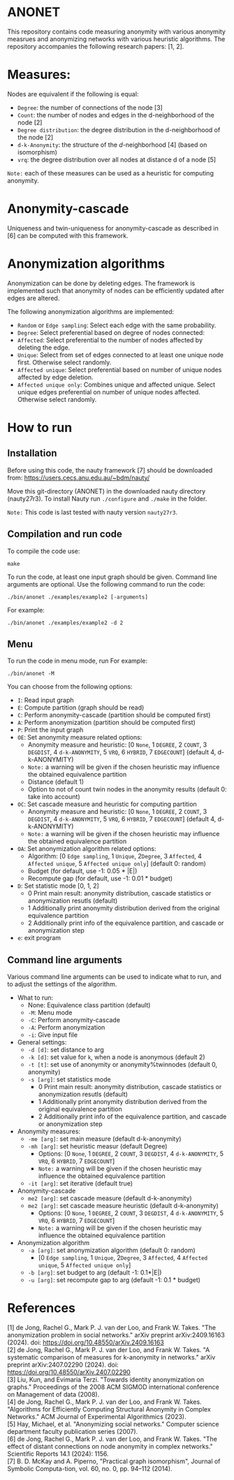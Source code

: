 # ANONET
This repository contains code measuring anonymity with various anonymity measrues and anonymizing networks with various heuristic algorithms.
The repository accompanies the following research papers: [1, 2].

# Measures:
Nodes are equivalent if the following is equal:
* `Degree`: the number of connections of the node [3]
* `Count`: the number of nodes and edges in the d-neighborhood of the node [2] 
* `Degree distribution`: the degree distribution in the d-neighborhood of the node [2]
* `d-k-Anonymity`: the structure of the $d$-neighborhood [4] (based on isomorphism)
* `vrq`: the degree distribution over all nodes at distance d of a node [5]

`Note:` each of these measures can be used as a heuristic for computing anonymity.

# Anonymity-cascade
Uniqueness and twin-uniqueness for anonymity-cascade as described in [6] can be computed with this framework.

# Anonymization algorithms
Anonymization can be done by deleting edges. 
The framework is implemented such that anonymity of nodes can be efficiently updated after edges are altered.

The following anonymization algorithms are implemented:
* `Random` or `Edge sampling`: Select each edge with the same probability.
* `Degree`: Select preferential based on degree of nodes connected:
* `Affected`: Select preferential to the number of nodes affected by deleting the edge.
* `Unique`: Select from set of edges connected to at least one unique node first. Otherwise select randomly.
* `Affected unique`: Select preferential based on number of unique nodes affected by edge deletion.
* `Affected unique only`: Combines unique and affected unique. Select unique edges preferential on number of unique nodes affected. Otherwise select randomly.



# How to run

## Installation
Before using this code, the nauty framework [7] should be downloaded from: https://users.cecs.anu.edu.au/~bdm/nauty/

Move this git-directory (ANONET) in the downloaded nauty directory (nauty27r3).
To install Nauty run `./configure` and `./make` in the folder.

`Note:` This code is last tested with nauty version `nauty27r3`.

## Compilation and run code
To compile the code use:
```
make
```

To run the code, at least one input graph should be given. Command line arguments are optional.
Use the following command to run the code:
```
./bin/anonet ./examples/example2 [-arguments]
```
For example:
```
./bin/anonet ./examples/example2 -d 2
```

## Menu
To run the code in menu mode, run
For example:
```
./bin/anonet -M
```
You can choose from the following options:
* `I`: Read input graph
* `E`: Compute partition (graph should be read)
* `C`: Perform anonymity-cascade (partition should be computed first)
* `A`: Perform anonymization (partition should be computed first)
* `P`: Print the input graph
* `OE`: Set anonymity measure related options:
	* Anonymity measure and heuristic: 
	[0 `None`, 1 `DEGREE`, 2 `COUNT`, 3 `DEGDIST`,  4 `d-k-ANONYMITY`, 5 `VRQ`, 6 `HYBRID`, 7 `EDGECOUNT`] (default 4, d-k-ANONYMITY)
	* `Note:` a warning will be given if the chosen heuristic may influence the obtained equivalence partition
	* Distance (default 1)
	* Option to not of count twin nodes in the anonymity results (default 0: take into account)
* `OC`: Set cascade measure and heuristic for computing partition
	* Anonymity measure and heuristic: 
	[0 `None`, 1 `DEGREE`, 2 `COUNT`, 3 `DEGDIST`,  4 `d-k-ANONYMITY`, 5 `VRQ`, 6 `HYBRID`, 7 `EDGECOUNT`] (default 4, d-k-ANONYMITY)
	* `Note:` a warning will be given if the chosen heuristic may influence the obtained equivalence partition
* `OA`: Set anonymization algorithm related options:
	* Algorithm: [0 `Edge sampling`, 1 `Unique`,  2`Degree`, 3  `Affected`, 4 `Affected unique`, 5 `Affected unique only`] (default 0: random)
	* Budget (for default, use -1: 0.05 * |E|)
	* Recompute gap (for default, use -1: 0.01 * budget)
* `D`: Set statistic mode [0, 1, 2]
	* 0 Print main result: anonymity distribution, cascade statistics or anonymization resutls (default)
	* 1 Additionally print anonymity distribution derived from the original equivalence partition
	* 2 Additionally print info of the equivalence partition, and cascade or anonymization step
* `e`: exit program

## Command line arguments
Various command line arguments can be used to indicate what to run, and to adjust the settings of the algorithm.

* What to run:
	* None: Equivalence class partition (default)
	* `-M`: Menu mode
	* `-C`: Perform anonymity-cascade
	* `-A`: Perform anonymization
	* `-i`: Give input file
* General settings:
	* `-d [d]`: set distance to arg
	* `-k [d]`: set value for `k`, when a node is anonymous (default 2)
	* `-t [t]`: set use of anonymity or anonymity%twinnodes (default 0, anonymity)
	* `-s [arg]`: set statistics mode
		* 0 Print main result: anonymity distribution, cascade statistics or anonymization resutls (default)
		* 1 Additionally print anonymity distribution derived from the original equivalence partition
		* 2    Additionally print info of the equivalence partition, and cascade or anonymization step
* Anonymity measures:
	* `-me [arg]`: set main measure (default d-k-anonymity)
	* `-mh [arg]`: set heuristic measur (default Degree)
		* Options: [0 `None`, 1 `DEGREE`, 2 `COUNT`, 3 `DEGDIST`,  4 `d-k-ANONYMITY`, 5 `VRQ`, 6 `HYBRID`, 7 `EDGECOUNT`]
		* `Note:` a warning will be given if the chosen heuristic may influence the obtained equivalence partition
	* `-it [arg]`: set iterative (default true)
* Anonymity-cascade
	* `me2 [arg]`: set cascade measure (default d-k-anonymity)
	* `me2 [arg]`: set cascade measure heuristic (default d-k-anonymity)
		* Options: [0 `None`, 1 `DEGREE`, 2 `COUNT`, 3 `DEGDIST`,  4 `d-k-ANONYMITY`, 5 `VRQ`, 6 `HYBRID`, 7 `EDGECOUNT`]
		* `Note:` a warning will be given if the chosen heuristic may influence the obtained equivalence partition
* Anonymization algorithm
	* `-a [arg]`: set anonymization algorithm (default 0: random)
		* [0 `Edge sampling`, 1 `Unique`,  2`Degree`, 3  `Affected`, 4 `Affected unique`, 5 `Affected unique only`]
	* `-b [arg]`: set budget to arg (default -1: 0.1*|E|)
	* `-u [arg]`: set recompute gap to arg (default -1: 0.1 * budget)

# References
[1] de Jong, Rachel G., Mark P. J. van der Loo, and Frank W. Takes. "The anonymization problem in social networks." arXiv preprint arXiv:2409.16163
 (2024). doi: https://doi.org/10.48550/arXiv.2409.16163 \
[2] de Jong, Rachel G., Mark P. J. van der Loo, and Frank W. Takes. "A systematic comparison of measures for k-anonymity in networks." arXiv preprint arXiv:2407.02290 (2024). doi:  	
https://doi.org/10.48550/arXiv.2407.02290 \
[3] Liu, Kun, and Evimaria Terzi. "Towards identity anonymization on graphs." Proceedings of the 2008 ACM SIGMOD international conference on Management of data (2008). \
[4] de Jong, Rachel G., Mark P. J. van der Loo, and Frank W. Takes. "Algorithms for Efficiently Computing Structural Anonymity in Complex Networks." ACM Journal of Experimental Algorithmics (2023).  \
[5] Hay, Michael, et al. "Anonymizing social networks." Computer science department faculty publication series (2007).\
[6] de Jong, Rachel G., Mark P. J. van der Loo, and Frank W. Takes. "The effect of distant connections on node anonymity in complex networks." Scientific Reports 14.1 (2024): 1156. \
[7] B. D. McKay and A. Piperno, "Practical graph isomorphism", Journal of Symbolic Computa-tion, vol. 60, no. 0, pp. 94–112 (2014). 
